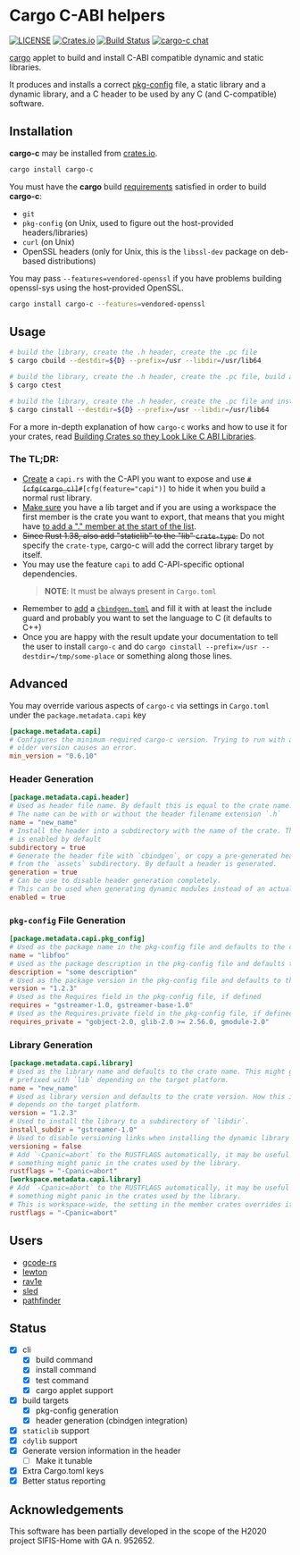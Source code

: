 # Cargo C-ABI helpers

[![LICENSE](https://img.shields.io/badge/license-MIT-blue.svg)](LICENSE)
[![Crates.io](https://img.shields.io/crates/v/cargo-c.svg)](https://crates.io/crates/cargo-c)
[![Build Status](https://github.com/lu-zero/cargo-c/workflows/Rust/badge.svg)](https://github.com/lu-zero/cargo-c/actions?query=workflow:Rust)
[![cargo-c chat](https://img.shields.io/badge/zulip-join_chat-brightgreen.svg)](https://rust-av.zulipchat.com/#narrow/stream/254255-cargo-c)

[cargo](https://doc.rust-lang.org/cargo) applet to build and install C-ABI compatible dynamic and static libraries.

It produces and installs a correct [pkg-config](https://www.freedesktop.org/wiki/Software/pkg-config/) file, a static library and a dynamic library, and a C header to be used by any C (and C-compatible) software.

## Installation
**cargo-c** may be installed from [crates.io](https://crates.io/crates/cargo-c).
``` sh
cargo install cargo-c
```

You must have the **cargo** build [requirements](https://github.com/rust-lang/cargo#compiling-from-source) satisfied in order to build **cargo-c**:
* `git`
* `pkg-config` (on Unix, used to figure out the host-provided headers/libraries)
* `curl` (on Unix)
* OpenSSL headers (only for Unix, this is the `libssl-dev` package on deb-based distributions)

You may pass `--features=vendored-openssl` if you have problems building openssl-sys using the host-provided OpenSSL.

``` sh
cargo install cargo-c --features=vendored-openssl
```

## Usage
``` sh
# build the library, create the .h header, create the .pc file
$ cargo cbuild --destdir=${D} --prefix=/usr --libdir=/usr/lib64
```
``` sh
# build the library, create the .h header, create the .pc file, build and run the tests
$ cargo ctest
```
``` sh
# build the library, create the .h header, create the .pc file and install all of it
$ cargo cinstall --destdir=${D} --prefix=/usr --libdir=/usr/lib64
```

For a more in-depth explanation of how `cargo-c` works and how to use it for
your crates, read [Building Crates so they Look Like C ABI Libraries][dev.to].

### The TL;DR:

- [Create][diff-1] a `capi.rs` with the C-API you want to expose and use
  ~~`#[cfg(cargo_c)]`~~`#[cfg(feature="capi")]` to hide it when you build a normal rust library.
- [Make sure][diff-2] you have a lib target and if you are using a workspace
  the first member is the crate you want to export, that means that you might
  have [to add a "." member at the start of the list][diff-3].
- ~~Since Rust 1.38, also add "staticlib" to the "lib" `crate-type`.~~ Do not specify the `crate-type`, cargo-c will add the correct library target by itself.
- You may use the feature `capi` to add C-API-specific optional dependencies.
  > **NOTE**: It must be always present in `Cargo.toml`
- Remember to [add][diff-4] a [`cbindgen.toml`][cbindgen-toml] and fill it with
  at least the include guard and probably you want to set the language to C (it
  defaults to C++)
- Once you are happy with the result update your documentation to tell the user
  to install `cargo-c` and do `cargo cinstall --prefix=/usr
  --destdir=/tmp/some-place` or something along those lines.

[diff-1]: https://github.com/RustAudio/lewton/pull/50/commits/557cb4ce35beedf6d6bfaa481f29936094a71669
[diff-2]: https://github.com/RustAudio/lewton/pull/50/commits/e7ea8fff6423213d1892e86d51c0c499d8904dc1
[diff-3]: https://github.com/xiph/rav1e/pull/1381/commits/7d558125f42f4b503bcdcda5a82765da76a227e0#diff-80398c5faae3c069e4e6aa2ed11b28c0R94
[diff-4]: https://github.com/RustAudio/lewton/pull/51/files
[cbindgen-toml]: https://github.com/eqrion/cbindgen/blob/master/docs.md#cbindgentoml

## Advanced
You may override various aspects of `cargo-c` via settings in `Cargo.toml` under the `package.metadata.capi` key

```toml
[package.metadata.capi]
# Configures the minimum required cargo-c version. Trying to run with an
# older version causes an error.
min_version = "0.6.10"
```

### Header Generation

```toml
[package.metadata.capi.header]
# Used as header file name. By default this is equal to the crate name.
# The name can be with or without the header filename extension `.h`
name = "new_name"
# Install the header into a subdirectory with the name of the crate. This
# is enabled by default
subdirectory = true
# Generate the header file with `cbindgen`, or copy a pre-generated header
# from the `assets` subdirectory. By default a header is generated.
generation = true
# Can be use to disable header generation completely.
# This can be used when generating dynamic modules instead of an actual library.
enabled = true
```

### `pkg-config` File Generation

```toml
[package.metadata.capi.pkg_config]
# Used as the package name in the pkg-config file and defaults to the crate name.
name = "libfoo"
# Used as the package description in the pkg-config file and defaults to the crate description.
description = "some description"
# Used as the package version in the pkg-config file and defaults to the crate version.
version = "1.2.3"
# Used as the Requires field in the pkg-config file, if defined
requires = "gstreamer-1.0, gstreamer-base-1.0"
# Used as the Requires.private field in the pkg-config file, if defined
requires_private = "gobject-2.0, glib-2.0 >= 2.56.0, gmodule-2.0"
```

### Library Generation

```toml
[package.metadata.capi.library]
# Used as the library name and defaults to the crate name. This might get
# prefixed with `lib` depending on the target platform.
name = "new_name"
# Used as library version and defaults to the crate version. How this is used
# depends on the target platform.
version = "1.2.3"
# Used to install the library to a subdirectory of `libdir`.
install_subdir = "gstreamer-1.0"
# Used to disable versioning links when installing the dynamic library
versioning = false
# Add `-Cpanic=abort` to the RUSTFLAGS automatically, it may be useful in case
# something might panic in the crates used by the library.
rustflags = "-Cpanic=abort"
[workspace.metadata.capi.library]
# Add `-Cpanic=abort` to the RUSTFLAGS automatically, it may be useful in case
# something might panic in the crates used by the library.
# This is workspace-wide, the setting in the member crates overrides it.
rustflags = "-Cpanic=abort"
```



## Users

- [gcode-rs](https://github.com/Michael-F-Bryan/gcode-rs)
- [lewton](https://github.com/RustAudio/lewton)
- [rav1e](https://github.com/xiph/rav1e)
- [sled](https://github.com/spacejam/sled/tree/master/bindings/sled-native)
- [pathfinder](https://github.com/servo/pathfinder#c)

## Status

- [x] cli
  - [x] build command
  - [x] install command
  - [x] test command
  - [x] cargo applet support
- [x] build targets
  - [x] pkg-config generation
  - [x] header generation (cbindgen integration)
- [x] `staticlib` support
- [x] `cdylib` support
- [x] Generate version information in the header
  - [ ] Make it tunable
- [x] Extra Cargo.toml keys
- [x] Better status reporting

[dev.to]: https://dev.to/luzero/building-crates-so-they-look-like-c-abi-libraries-1ibn
[using]: https://dev.to/luzero/building-crates-so-they-look-like-c-abi-libraries-1ibn#using-cargoc

## Acknowledgements

This software has been partially developed in the scope of the H2020 project SIFIS-Home with GA n. 952652.
